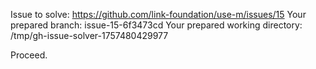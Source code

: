 Issue to solve: https://github.com/link-foundation/use-m/issues/15
Your prepared branch: issue-15-6f3473cd
Your prepared working directory: /tmp/gh-issue-solver-1757480429977

Proceed.